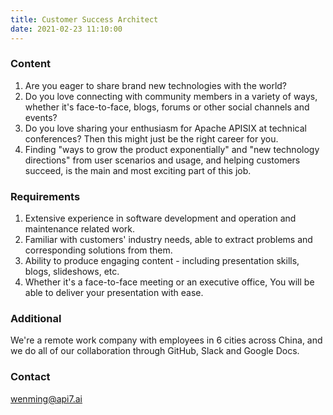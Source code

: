 ```yaml
---
title: Customer Success Architect
date: 2021-02-23 11:10:00
---
```


### Content

1. Are you eager to share brand new technologies with the world?
2. Do you love connecting with community members in a variety of ways, whether it's face-to-face, blogs, forums or other social channels and events?
3. Do you love sharing your enthusiasm for Apache APISIX at technical conferences? Then this might just be the right career for you.
4. Finding "ways to grow the product exponentially" and "new technology directions" from user scenarios and usage, and helping customers succeed, is the main and most exciting part of this job.

### Requirements

1. Extensive experience in software development and operation and maintenance related work.
2. Familiar with customers' industry needs, able to extract problems and corresponding solutions from them.
3. Ability to produce engaging content - including presentation skills, blogs, slideshows, etc.
4. Whether it's a face-to-face meeting or an executive office, You will be able to deliver your presentation with ease.

### Additional
We're a remote work company with employees in 6 cities across China, and we do all of our collaboration through GitHub, Slack and Google Docs.

### Contact

[wenming@api7.ai](mailto:wenming@api7.ai)

